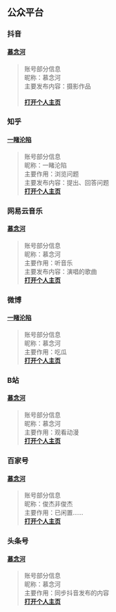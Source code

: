 ## 公众平台
### 抖音
#### [慕念河](https://v.douyin.com/RAC29RQ/)
> 账号部分信息<br>
> 昵称：慕念河<br>
> 主要发布内容：摄影作品<br><br>
[**打开个人主页**](https://v.douyin.com/RAC29RQ/)

### 知乎
#### [一睹沦陷](https://www.zhihu.com/people/junjieing)
> 账号部分信息<br>
> 昵称：一睹沦陷<br>
> 主要作用：浏览问题<br>
> 主要发布内容：提出、回答问题<br>
[**打开个人主页**](https://www.zhihu.com/people/junjieing)

### 网易云音乐
#### [慕念河](https://music.163.com/#/artist?id=47843117)
> 账号部分信息<br>
> 昵称：慕念河<br>
> 主要作用：听音乐<br>
> 主要发布内容：演唱的歌曲<br>
[**打开个人主页**](https://music.163.com/#/artist?id=47843117)

### 微博
#### [一睹沦陷](https://weibo.com/junjie0328)
> 账号部分信息<br>
> 昵称：慕念河<br>
> 主要作用：吃瓜<br>
[**打开个人主页**](https://weibo.com/junjie0328)

### B站
#### [慕念河](https://space.bilibili.com/1393180743)
> 账号部分信息<br>
> 昵称：慕念河<br>
> 主要作用：观看动漫<br>
[**打开个人主页**](https://space.bilibili.com/1393180743)


### 百家号
#### [慕念河](https://author.baidu.com/home/1675705002775252)
> 账号部分信息<br>
> 昵称：俊杰非俊杰<br>
> 主要作用：已闲置......<br>
[**打开个人主页**](https://author.baidu.com/home/1675705002775252)

### 头条号
#### [慕念河](http://toutiao.com/c/user/4120594410122291/?from=qrcode)
> 账号部分信息<br>
> 昵称：慕念河<br>
> 主要作用：同步抖音发布的内容<br>
[**打开个人主页**](http://toutiao.com/c/user/4120594410122291/?from=qrcode)
